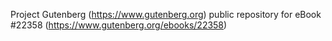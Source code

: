 Project Gutenberg (https://www.gutenberg.org) public repository for eBook #22358 (https://www.gutenberg.org/ebooks/22358)
